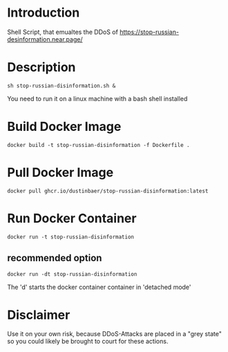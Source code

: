 # Introduction

Shell Script, that emualtes the DDoS of https://stop-russian-desinformation.near.page/

# Description 

```
sh stop-russian-disinformation.sh &
```

You need to run it on a linux machine with a bash shell installed

# Build Docker Image

```
docker build -t stop-russian-disinformation -f Dockerfile .
```
# Pull Docker Image

```
docker pull ghcr.io/dustinbaer/stop-russian-disinformation:latest
```

# Run Docker Container

```
docker run -t stop-russian-disinformation
```

## recommended option
```
docker run -dt stop-russian-disinformation
```

The 'd' starts the docker container container in 'detached mode'

# Disclaimer 

Use it on your own risk, because DDoS-Attacks are placed 
in a "grey state" so you could likely be brought to court for these actions.
